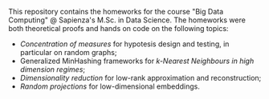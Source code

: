 This repository contains the homeworks for the course "Big Data Computing" @ Sapienza's M.Sc. in Data Science. 
The homeworks were both theoretical proofs and hands on code on the following topics:
+ *Concentration of measures* for hypotesis design and testing, in particular on random graphs;
+ Generalized MinHashing frameworks for *k-Nearest Neighbours in high dimension regimes*;
+ *Dimensionality reduction* for low-rank approximation and reconstruction;
+ *Random projections* for low-dimensional embeddings. 
